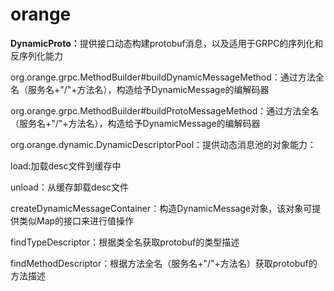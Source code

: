 # orange

<p><b>DynamicProto：</b>提供接口动态构建protobuf消息，以及适用于GRPC的序列化和反序列化能力</p>

<p>org.orange.grpc.MethodBuilder#buildDynamicMessageMethod：通过方法全名（服务名+"/"+方法名），构造给予DynamicMessage的编解码器</p>
<p>org.orange.grpc.MethodBuilder#buildProtoMessageMethod：通过方法全名（服务名+"/"+方法名），构造给予DynamicMessage的编解码器</p>
<p>org.orange.dynamic.DynamicDescriptorPool：提供动态消息池的对象能力：</p>
<p>   load:加载desc文件到缓存中</p>
<p>   unload：从缓存卸载desc文件</p>
<p>   createDynamicMessageContainer：构造DynamicMessage对象，该对象可提供类似Map的接口来进行值操作</p>
<p>   findTypeDescriptor：根据类全名获取protobuf的类型描述</p>
<p>   findMethodDescriptor：根据方法全名（服务名+"/"+方法名）获取protobuf的方法描述</p>
